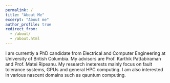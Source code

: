 ```yaml
---
permalink: /
title: "About Me"
excerpt: "About me"
author_profile: true
redirect_from: 
  - /about/
  - /about.html
---
```


I am currently a PhD candidate from Electrical and Computer Engineering at University of British Columbia. My advisors are Prof. Karthik Pattabiraman and Prof. Matei Ripeanu. My research ineterests mainly focus on fault tolerance systems, GPUs and general HPC computing. I am also interested in various nascent domains such as qauntum computing. 
